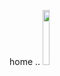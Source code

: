 home ..
<img src="https://cloud.githubusercontent.com/assets/4307137/10105283/1000054011.png" width="15%">
